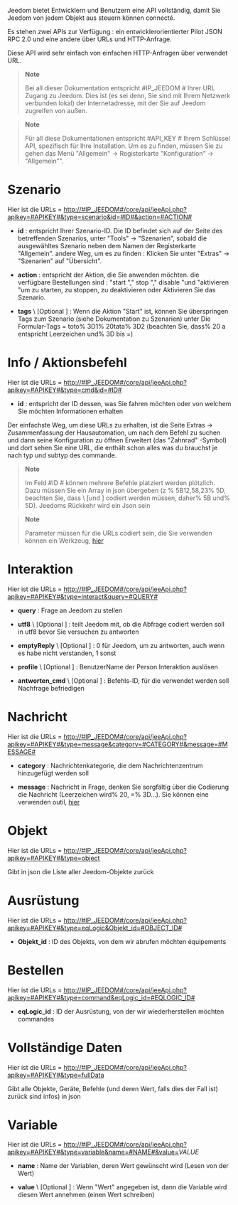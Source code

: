 Jeedom bietet Entwicklern und Benutzern eine API
vollständig, damit Sie Jeedom von jedem Objekt aus steuern können
connecté.

Es stehen zwei APIs zur Verfügung : ein entwicklerorientierter Pilot
JSON RPC 2.0 und eine andere über URLs und HTTP-Anfrage.

Diese API wird sehr einfach von einfachen HTTP-Anfragen über verwendet
URL.

> **Note**
>
> Bei all dieser Dokumentation entspricht \#IP\_JEEDOM \# Ihrer URL
> Zugang zu Jeedom. Dies ist (es sei denn, Sie sind mit Ihrem Netzwerk verbunden
> lokal) der Internetadresse, mit der Sie auf Jeedom zugreifen
> von außen.

> **Note**
>
> Für all diese Dokumentationen entspricht \#API\_KEY \# Ihrem Schlüssel
> API, spezifisch für Ihre Installation. Um es zu finden, müssen Sie zu gehen
> das Menü "Allgemein" → Registerkarte "Konfiguration" → "Allgemein"".

Szenario 
========

Hier ist die URLs =
[http://\#IP\_JEEDOM\#/core/api/jeeApi.php?apikey=\#APIKEY\#&type=scenario&id=\#ID\#&action=\#ACTION\#](http://#IP_JEEDOM#/core/api/jeeApi.php?apikey=#APIKEY#&type=scenario&id=#ID#&action=#ACTION#)

-   **id** : entspricht Ihrer Szenario-ID. Die ID befindet sich auf der
    Seite des betreffenden Szenarios, unter &quot;Tools&quot; → &quot;Szenarien&quot;, sobald die
    ausgewähltes Szenario neben dem Namen der Registerkarte &quot;Allgemein&quot;. andere
    Weg, um es zu finden : Klicken Sie unter &quot;Extras&quot; → &quot;Szenarien&quot; auf
    "Übersicht".

-   **action** : entspricht der Aktion, die Sie anwenden möchten. die
    verfügbare Bestellungen sind : "start "," stop "," disable "und
    "aktivieren "um zu starten, zu stoppen, zu deaktivieren oder
    Aktivieren Sie das Szenario.

-   **tags** \ [Optional \] : Wenn die Aktion &quot;Start&quot; ist, können Sie überspringen
    Tags zum Szenario (siehe Dokumentation zu Szenarien) unter
    Die Formular-Tags = toto% 3D1% 20tata% 3D2 (beachten Sie, dass% 20 a entspricht
    Leerzeichen und% 3D bis =)

Info / Aktionsbefehl 
====================

Hier ist die URLs =
[http://\#IP\_JEEDOM\#/core/api/jeeApi.php?apikey=\#APIKEY\#&type=cmd&id=\#ID\#](http://#IP_JEEDOM#/core/api/jeeApi.php?apikey=#APIKEY#&type=cmd&id=#ID#)

-   **id** : entspricht der ID dessen, was Sie fahren möchten oder von welchem
    Sie möchten Informationen erhalten

Der einfachste Weg, um diese URLs zu erhalten, ist die Seite Extras →
Zusammenfassung der Hausautomation, um nach dem Befehl zu suchen und dann seine Konfiguration zu öffnen
Erweitert (das &quot;Zahnrad&quot; -Symbol) und dort sehen Sie eine URL, die enthält
schon alles was du brauchst je nach typ und subtyp des
commande.

> **Note**
>
> Im Feld \#ID \# können mehrere Befehle platziert werden
> plötzlich. Dazu müssen Sie ein Array in json übergeben (z
> % 5B12,58,23% 5D, beachten Sie, dass \ [und \] codiert werden müssen, daher% 5B
> und% 5D). Jeedoms Rückkehr wird ein Json sein

> **Note**
>
> Parameter müssen für die URLs codiert sein, die Sie verwenden können
> ein Werkzeug, [hier](https://meyerweb.com/eric/tools/dencoder/)

Interaktion 
===========

Hier ist die URLs =
[http://\#IP\_JEEDOM\#/core/api/jeeApi.php?apikey=\#APIKEY\#&type=interact&query=\#QUERY\#](http://#IP_JEEDOM#/core/api/jeeApi.php?apikey=#APIKEY#&type=interact&query=#QUERY#)

-   **query** : Frage an Jeedom zu stellen

-   **utf8** \ [Optional \] : teilt Jeedom mit, ob die Abfrage codiert werden soll
    in utf8 bevor Sie versuchen zu antworten

-   **emptyReply** \ [Optional \] : 0 für Jeedom, um zu antworten, auch wenn es
    habe nicht verstanden, 1 sonst

-   **profile** \ [Optional \] : BenutzerName der Person
    Interaktion auslösen

-   **antworten\_cmd** \ [Optional \] : Befehls-ID, für die verwendet werden soll
    Nachfrage befriedigen

Nachricht 
=======

Hier ist die URLs =
[http://\#IP\_JEEDOM\#/core/api/jeeApi.php?apikey=\#APIKEY\#&type=message&category=\#CATEGORY\#&message=\#MESSAGE\#](http://#IP_JEEDOM#/core/api/jeeApi.php?apikey=#APIKEY#&type=message&category=#CATEGORY#&message=#MESSAGE#)

-   **category** : Nachrichtenkategorie, die dem Nachrichtenzentrum hinzugefügt werden soll

-   **message** : Nachricht in Frage, denken Sie sorgfältig über die Codierung
    die Nachricht (Leerzeichen wird% 20, =% 3D…). Sie können eine verwenden
    outil, [hier](https://meyerweb.com/eric/tools/dencoder/)

Objekt 
=====

Hier ist die URLs =
[http://\#IP\_JEEDOM\#/core/api/jeeApi.php?apikey=\#APIKEY\#&type=object](http://#IP_JEEDOM#/core/api/jeeApi.php?apikey=#APIKEY#&type=object)

Gibt in json die Liste aller Jeedom-Objekte zurück

Ausrüstung 
==========

Hier ist die URLs =
[http://\#IP\_JEEDOM\#/core/api/jeeApi.php?apikey=\#APIKEY\#&type=eqLogic&Objekt\_id=\#OBJECT\_ID\#](http://#IP_JEEDOM#/core/api/jeeApi.php?apikey=#APIKEY#&type=eqLogic&object_id=#OBJECT_ID#)

-   **Objekt\_id** : ID des Objekts, von dem wir abrufen möchten
    équipements

Bestellen 
========

Hier ist die URLs =
[http://\#IP\_JEEDOM\#/core/api/jeeApi.php?apikey=\#APIKEY\#&type=command&eqLogic\_id=\#EQLOGIC\_ID\#](http://#IP_JEEDOM#/core/api/jeeApi.php?apikey=#APIKEY#&type=command&eqLogic_id=#EQLOGIC_ID#)

-   **eqLogic\_id** : ID der Ausrüstung, von der wir wiederherstellen möchten
    commandes

Vollständige Daten 
=========

Hier ist die URLs =
[http://\#IP\_JEEDOM\#/core/api/jeeApi.php?apikey=\#APIKEY\#&type=fullData](http://#IP_JEEDOM#/core/api/jeeApi.php?apikey=#APIKEY#&type=fullData)

Gibt alle Objekte, Geräte, Befehle (und deren Wert, falls dies der Fall ist) zurück
sind infos) in json

Variable 
========

Hier ist die URLs =
[http://\#IP\_JEEDOM\#/core/api/jeeApi.php?apikey=\#APIKEY\#&type=variable&name=\#NAME\#&value=](http://#IP_JEEDOM#/core/api/jeeApi.php?apikey=#APIKEY#&type=variable&name=#NAME#&value=)*VALUE*

-   **name** : Name der Variablen, deren Wert gewünscht wird (Lesen von
    der Wert)

-   **value** \ [Optional \] : Wenn &quot;Wert&quot; angegeben ist, dann die Variable
    wird diesen Wert annehmen (einen Wert schreiben)


